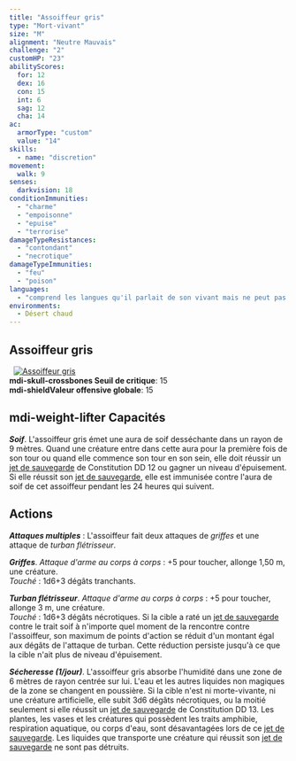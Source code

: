 ```yaml
---
title: "Assoiffeur gris"
type: "Mort-vivant"
size: "M"
alignment: "Neutre Mauvais"
challenge: "2"
customHP: "23"
abilityScores:
  for: 12
  dex: 16
  con: 15
  int: 6
  sag: 12
  cha: 14
ac:
  armorType: "custom"
  value: "14"
skills:
  - name: "discretion"
movement:
  walk: 9
senses:
  darkvision: 18
conditionImmunities:
  - "charme"
  - "empoisonne"
  - "epuise"
  - "terrorise"
damageTypeResistances:
  - "contondant"
  - "necrotique"
damageTypeImmunities:
  - "feu"
  - "poison"
languages:
  - "comprend les langues qu'il parlait de son vivant mais ne peut pas parler"
environments:
  - Désert chaud
---
```

## Assoiffeur gris
&nbsp;
[![Assoiffeur gris](https://www.douaratil.fr/illustrations/mort-vivant/assoiffeurgrism.png)](https://www.douaratil.fr/illustrations/mort-vivant/assoiffeurgris.jpg)   
**<v-icon>mdi-skull-crossbones</v-icon> Seuil de critique**: 15          
**<v-icon>mdi-shield</v-icon>Valeur offensive globale**: 15  
## <v-icon>mdi-weight-lifter</v-icon> Capacités
_**Soif**_. L'assoiffeur gris émet une aura de soif desséchante dans un rayon de 9 mètres. Quand une créature entre dans cette aura pour la première fois de son tour ou quand elle commence son tour en son sein, elle doit réussir un [jet de sauvegarde](/utiliser-les-caracteristiques/#jets-de-sauvegarde) de Constitution DD 12 ou gagner un niveau d'épuisement. Si elle réussit son [jet de sauvegarde](/utiliser-les-caracteristiques/#jets-de-sauvegarde), elle est immunisée contre l'aura de soif de cet assoiffeur pendant les 24 heures qui suivent.

## Actions
_**Attaques multiples**_ : L'assoiffeur fait deux attaques de _griffes_ et une attaque de _turban flétrisseur_.

_**Griffes**_. _Attaque d'arme au corps à corps_ : +5 pour toucher, allonge 1,50 m, une créature.  
_Touché_ : 1d6+3 dégâts tranchants.

_**Turban flétrisseur**_. _Attaque d'arme au corps à corps_ : +5 pour toucher, allonge 3 m, une créature.  
_Touché_ : 1d6+3 dégâts nécrotiques. Si la cible a raté un [jet de sauvegarde](/utiliser-les-caracteristiques/#jets-de-sauvegarde) contre le trait soif à n'importe quel moment de la rencontre contre l'assoiffeur, son maximum de points d'action se réduit d'un montant égal aux dégâts de l'attaque de turban. Cette réduction persiste jusqu'à ce que la cible n'ait plus de niveau d'épuisement.  

_**Sécheresse (1/jour)**_. L'assoiffeur gris absorbe l'humidité dans une zone de 6 mètres de rayon centrée sur lui. L'eau et les autres liquides non magiques de la zone se changent en poussière. Si la cible n'est ni morte-vivante, ni une créature artificielle, elle subit 3d6 dégâts nécrotiques, ou la moitié seulement si elle réussit un [jet de sauvegarde](/utiliser-les-caracteristiques/#jets-de-sauvegarde) de Constitution DD 13. Les plantes, les vases et les créatures qui possèdent les traits amphibie, respiration aquatique, ou corps d'eau, sont désavantagées lors de ce [jet de sauvegarde](/utiliser-les-caracteristiques/#jets-de-sauvegarde). Les liquides que transporte une créature qui réussit son [jet de sauvegarde](/utiliser-les-caracteristiques/#jets-de-sauvegarde) ne sont pas détruits.
